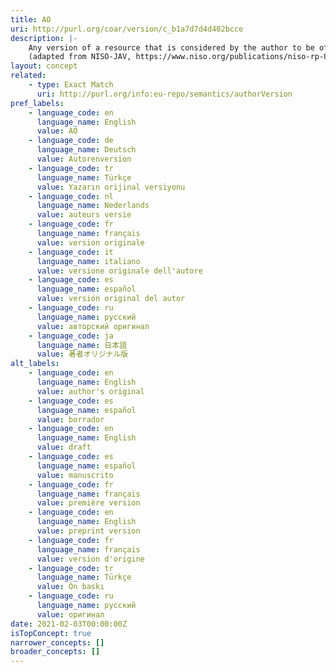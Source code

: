 ```yaml
---
title: AO
uri: http://purl.org/coar/version/c_b1a7d7d4d402bcce
description: |-
    Any version of a resource that is considered by the author to be of sufficient quality to be submitted for formal peer review by a second party. The author accepts full responsibility for the resource . May have a version number or date stamp. Content and layout as set out by the author.
    (adapted from NISO-JAV, https://www.niso.org/publications/niso-rp-8-2008-jav)
layout: concept
related:
    - type: Exact Match
      uri: http://purl.org/info:eu-repo/semantics/authorVersion
pref_labels:
    - language_code: en
      language_name: English
      value: AO
    - language_code: de
      language_name: Deutsch
      value: Autorenversion
    - language_code: tr
      language_name: Türkçe
      value: Yazarın orijinal versiyonu
    - language_code: nl
      language_name: Nederlands
      value: auteurs versie
    - language_code: fr
      language_name: français
      value: version originale
    - language_code: it
      language_name: italiano
      value: versione originale dell'autore
    - language_code: es
      language_name: español
      value: versión original del autor
    - language_code: ru
      language_name: русский
      value: авторский оригинал
    - language_code: ja
      language_name: 日本語
      value: 著者オリジナル版
alt_labels:
    - language_code: en
      language_name: English
      value: author's original
    - language_code: es
      language_name: español
      value: borrador
    - language_code: en
      language_name: English
      value: draft
    - language_code: es
      language_name: español
      value: manuscrito
    - language_code: fr
      language_name: français
      value: première version
    - language_code: en
      language_name: English
      value: preprint version
    - language_code: fr
      language_name: français
      value: version d'origine
    - language_code: tr
      language_name: Türkçe
      value: Ön baskı
    - language_code: ru
      language_name: русский
      value: оригинал
date: 2021-02-03T00:00:00Z
isTopConcept: true
narrower_concepts: []
broader_concepts: []
---
```


